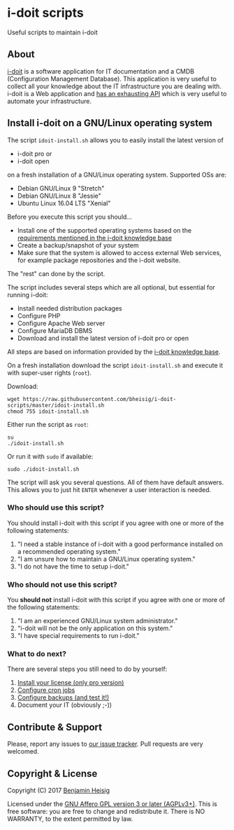 #   i-doit scripts

Useful scripts to maintain i-doit


##  About

[i-doit](https://i-doit.com) is a software application for IT documentation and a CMDB (Configuration Management Database). This application is very useful to collect all your knowledge about the IT infrastructure you are dealing with. i-doit is a Web application and [has an exhausting API](https://kb.i-doit.com/pages/viewpage.action?pageId=37355644) which is very useful to automate your infrastructure.


##  Install i-doit on a GNU/Linux operating system

The script `idoit-install.sh` allows you to easily install the latest version of

*   i-doit pro or
*   i-doit open

on a fresh installation of a GNU/Linux operating system. Supported OSs are:

*   Debian GNU/Linux 9 "Stretch"
*   Debian GNU/Linux 8 "Jessie"
*   Ubuntu Linux 16.04 LTS "Xenial"

Before you execute this script you should…

*   Install one of the supported operating systems based on the [requirements mentioned in the i-doit knowledge base](https://kb.i-doit.com/display/en/System+Requirements)
*   Create a backup/snapshot of your system
*   Make sure that the system is allowed to access external Web services, for example package repositories and the i-doit website.

The "rest" can done by the script.

The script includes several steps which are all optional, but essential for running i-doit:

*   Install needed distribution packages
*   Configure PHP
*   Configure Apache Web server
*   Configure MariaDB DBMS
*   Download and install the latest version of i-doit pro or open

All steps are based on information provided by the [i-doit knowledge base](https://kb.i-doit.com/display/en/).

On a fresh installation download the script `idoit-install.sh` and execute it with super-user rights (`root`).

Download:

~~~ {.bash}
wget https://raw.githubusercontent.com/bheisig/i-doit-scripts/master/idoit-install.sh
chmod 755 idoit-install.sh
~~~

Either run the script as `root`:

~~~ {.bash}
su
./idoit-install.sh
~~~

Or run it with `sudo` if available:

~~~ {.bash}
sudo ./idoit-install.sh
~~~

The script will ask you several questions. All of them have default answers. This allows you to just hit `ENTER` whenever a user interaction is needed.


### Who should use this script?

You should install i-doit with this script if you agree with one or more of the following statements:

1)  "I need a stable instance of i-doit with a good performance installed on a recommended operating system."
2)  "I am unsure how to maintain a GNU/Linux operating system."
3)  "I do not have the time to setup i-doit."


### Who should not use this script?

You **should not** install i-doit with this script if you agree with one or more of the following statements:

1) "I am an experienced GNU/Linux system administrator."
2) "i-doit will not be the only application on this system."
3) "I have special requirements to run i-doit."


### What to do next?

There are several steps you still need to do by yourself:

1)  [Install your license (only pro version)](https://kb.i-doit.com/display/en/Install+License)
2)  [Configure cron jobs](https://kb.i-doit.com/pages/viewpage.action?pageId=37355566)
3)  [Configure backups (and test it!)](https://kb.i-doit.com/display/en/Backup+and+Recovery)
4)  Document your IT (obviously ;-))


##  Contribute & Support

Please, report any issues to [our issue tracker](https://github.com/bheisig/i-doit-scripts/issues). Pull requests are very welcomed.


##  Copyright & License

Copyright (C) 2017 [Benjamin Heisig](https://benjamin.heisig.name/)

Licensed under the [GNU Affero GPL version 3 or later (AGPLv3+)](https://gnu.org/licenses/agpl.html). This is free software: you are free to change and redistribute it. There is NO WARRANTY, to the extent permitted by law.
